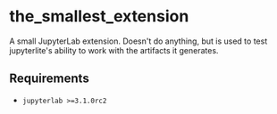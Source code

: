 # the_smallest_extension

A small JupyterLab extension. Doesn't do anything, but is used to test jupyterlite's
ability to work with the artifacts it generates.

## Requirements

- `jupyterlab >=3.1.0rc2`
